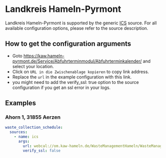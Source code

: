 # Landkreis Hameln-Pyrmont

Landkreis Hameln-Pyrmont is supported by the generic [ICS](/doc/source/ics.md) source. For all available configuration options, please refer to the source description.


## How to get the configuration arguments

- Goto <https://kaw.hameln-pyrmont.de/Service/Abfuhrterminmodul/Abfuhrterminkalender/> and select your location.  
- Click on `URL in die Zwischenablage kopieren` to copy link address.
- Replace the `url` in the example configuration with this link.
- you might need to add the verify_ssl: true option to the source configuration if you get an ssl error in your logs.

## Examples

### Ahorn 1, 31855 Aerzen

```yaml
waste_collection_schedule:
  sources:
    - name: ics
      args:
        url: webcal://om.kaw-hameln.de/WasteManagementHameln/WasteManagementServiceServlet?ApplicationName=Calendar&SubmitAction=sync&StandortID=26881528001&AboID=355061&Fra=P;C4;R;B;S;V;G;M;C1;C2
        verify_ssl: false
```
